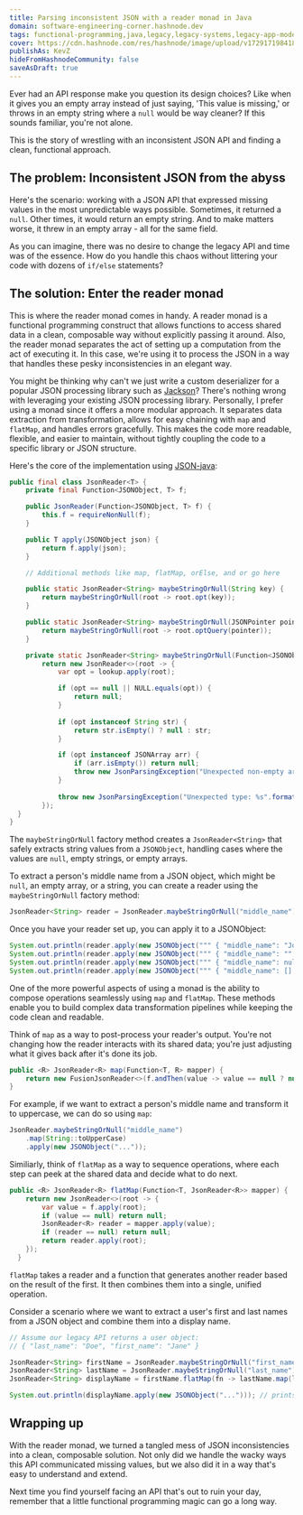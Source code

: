 ```yaml
---
title: Parsing inconsistent JSON with a reader monad in Java
domain: software-engineering-corner.hashnode.dev
tags: functional-programming,java,legacy,legacy-systems,legacy-app-modernization
cover: https://cdn.hashnode.com/res/hashnode/image/upload/v1729171984188/wQFjiomGa.jpg?auto=format
publishAs: KevZ
hideFromHashnodeCommunity: false
saveAsDraft: true
---
```


Ever had an API response make you question its design choices?
Like when it gives you an empty array instead of just saying, 'This value is missing,' or throws in an empty string where a `null` would be way cleaner?
If this sounds familiar, you're not alone.

This is the story of wrestling with an inconsistent JSON API and finding a clean, functional approach.

## The problem: Inconsistent JSON from the abyss

Here's the scenario: working with a JSON API that expressed missing values in the most unpredictable ways possible.
Sometimes, it returned a `null`. Other times, it would return an empty string. And to make matters worse, it threw in an empty array - all for the same field.

As you can imagine, there was no desire to change the legacy API and time was of the essence.
How do you handle this chaos without littering your code with dozens of `if/else` statements?

## The solution: Enter the reader monad

This is where the reader monad comes in handy.
A reader monad is a functional programming construct that allows functions to access shared data in a clean, composable way without explicitly passing it around.
Also, the reader monad separates the act of setting up a computation from the act of executing it.
In this case, we're using it to process the JSON in a way that handles these pesky inconsistencies in an elegant way.

You might be thinking why can't we just write a custom deserializer for a popular JSON processing library such as [Jackson](https://github.com/FasterXML/jackson-databind)?
There's nothing wrong with leveraging your existing JSON processing library. 
Personally, I prefer using a monad since it offers a more modular approach.
It separates data extraction from transformation, allows for easy chaining with `map` and `flatMap`, and handles errors gracefully.
This makes the code more readable, flexible, and easier to maintain, without tightly coupling the code to a specific library or JSON structure.

Here's the core of the implementation using [JSON-java](https://github.com/stleary/JSON-java):

```java
public final class JsonReader<T> {
    private final Function<JSONObject, T> f;

    public JsonReader(Function<JSONObject, T> f) {
        this.f = requireNonNull(f);
    }

    public T apply(JSONObject json) {
        return f.apply(json);
    }

    // Additional methods like map, flatMap, orElse, and or go here

    public static JsonReader<String> maybeStringOrNull(String key) {
        return maybeStringOrNull(root -> root.opt(key));
    }

    public static JsonReader<String> maybeStringOrNull(JSONPointer pointer) {
        return maybeStringOrNull(root -> root.optQuery(pointer));
    }

    private static JsonReader<String> maybeStringOrNull(Function<JSONObject, Object> lookup) {
        return new JsonReader<>(root -> {
            var opt = lookup.apply(root);

            if (opt == null || NULL.equals(opt)) {
                return null;
            }
            
            if (opt instanceof String str) {
                return str.isEmpty() ? null : str;
            }

            if (opt instanceof JSONArray arr) {
                if (arr.isEmpty()) return null;
                throw new JsonParsingException("Unexpected non-empty array");
            }
            
            throw new JsonParsingException("Unexpected type: %s".formatted(opt.getClass()));
        });
  }
}
```

The `maybeStringOrNull` factory method creates a `JsonReader<String>` that safely extracts string values from a `JSONObject`, handling cases where the values are `null`, empty strings, or empty arrays.

To extract a person's middle name from a JSON object, which might be `null`, an empty array, or a string, you can create a reader using the `maybeStringOrNull` factory method:

```java
JsonReader<String> reader = JsonReader.maybeStringOrNull("middle_name");
```

Once you have your reader set up, you can apply it to a JSONObject:

```java
System.out.println(reader.apply(new JSONObject(""" { "middle_name": "John" } """))); // prints: "John"
System.out.println(reader.apply(new JSONObject(""" { "middle_name": "" } """))); // prints: null
System.out.println(reader.apply(new JSONObject(""" { "middle_name": null } """))); // prints: null
System.out.println(reader.apply(new JSONObject(""" { "middle_name": [] } """))); // prints: null
```

One of the more powerful aspects of using a monad is the ability to compose operations seamlessly using `map` and `flatMap`.
These methods enable you to build complex data transformation pipelines while keeping the code clean and readable.

Think of `map` as a way to post-process your reader's output.
You're not changing how the reader interacts with its shared data; you're just adjusting what it gives back after it's done its job.

```java
public <R> JsonReader<R> map(Function<T, R> mapper) {
    return new FusionJsonReader<>(f.andThen(value -> value == null ? null : mapper.apply(value)));
}
```

For example, if we want to extract a person's middle name and transform it to uppercase, we can do so using `map`:

```java
JsonReader.maybeStringOrNull("middle_name")
    .map(String::toUpperCase)
    .apply(new JSONObject("..."));
```

Similiarly, think of `flatMap` as a way to sequence operations, where each step can peek at the shared data and decide what to do next.

```java
public <R> JsonReader<R> flatMap(Function<T, JsonReader<R>> mapper) {
    return new JsonReader<>(root -> {
        var value = f.apply(root);
        if (value == null) return null;
        JsonReader<R> reader = mapper.apply(value);
        if (reader == null) return null;
        return reader.apply(root);
    });
  }
```

`flatMap` takes a reader and a function that generates another reader based on the result of the first.
It then combines them into a single, unified operation.

Consider a scenario where we want to extract a user's first and last names from a JSON object and combine them into a display name.

```java
// Assume our legacy API returns a user object:
// { "last_name": "Doe", "first_name": "Jane" }

JsonReader<String> firstName = JsonReader.maybeStringOrNull("first_name");
JsonReader<String> lastName = JsonReader.maybeStringOrNull("last_name");
JsonReader<String> displayName = firstName.flatMap(fn -> lastName.map(ln -> fn + " " + ln);

System.out.println(displayName.apply(new JSONObject("..."))); // prints: Jane Doe
```

## Wrapping up

With the reader monad, we turned a tangled mess of JSON inconsistencies into a clean, composable solution.
Not only did we handle the wacky ways this API communicated missing values, but we also did it in a way that's easy to understand and extend.

Next time you find yourself facing an API that's out to ruin your day, remember that a little functional programming magic can go a long way.
